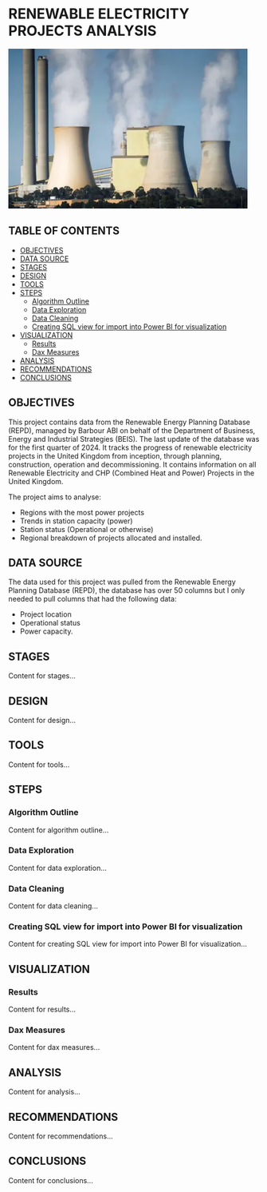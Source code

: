 # RENEWABLE ELECTRICITY PROJECTS ANALYSIS
![Power Station](assets/images/Station_image.png)


## TABLE OF CONTENTS
- [OBJECTIVES](#objectives)
- [DATA SOURCE](#data-source)
- [STAGES](#stages)
- [DESIGN](#design)
- [TOOLS](#tools)
- [STEPS](#steps)
  - [Algorithm Outline](#algorithm-outline)
  - [Data Exploration](#data-exploration)
  - [Data Cleaning](#data-cleaning)
  - [Creating SQL view for import into Power BI for visualization](#creating-sql-view-for-import-into-power-bi-for-visualization)
- [VISUALIZATION](#visualization)
  - [Results](#results)
  - [Dax Measures](#dax-measures)
- [ANALYSIS](#analysis)
- [RECOMMENDATIONS](#recommendations)
- [CONCLUSIONS](#conclusions)

## OBJECTIVES
This project contains data from the Renewable Energy Planning Database (REPD), managed by Barbour ABI on behalf of the Department of Business, Energy and Industrial Strategies (BEIS). The last update of the database was for the first quarter of 2024. It tracks the progress of renewable electricity projects in the United Kingdom from inception, through planning, construction, operation and decommissioning. It contains information on all Renewable Electricity and CHP (Combined Heat and Power) Projects in the United Kingdom. 

The project aims to analyse:
-  Regions with the most power projects
-  Trends in station capacity (power)
-  Station status (Operational or otherwise)
-  Regional breakdown of projects allocated and installed.

## DATA SOURCE
The data used for this project was pulled from the Renewable Energy Planning Database (REPD), the database has over 50 columns but I only needed to pull columns that had the following data: 
-  Project location
-  Operational status
-  Power capacity.  

## STAGES
Content for stages...

## DESIGN
Content for design...

## TOOLS
Content for tools...

## STEPS
### Algorithm Outline
Content for algorithm outline...

### Data Exploration
Content for data exploration...

### Data Cleaning
Content for data cleaning...

### Creating SQL view for import into Power BI for visualization
Content for creating SQL view for import into Power BI for visualization...

## VISUALIZATION
### Results
Content for results...

### Dax Measures
Content for dax measures...

## ANALYSIS
Content for analysis...

## RECOMMENDATIONS
Content for recommendations...

## CONCLUSIONS
Content for conclusions...




